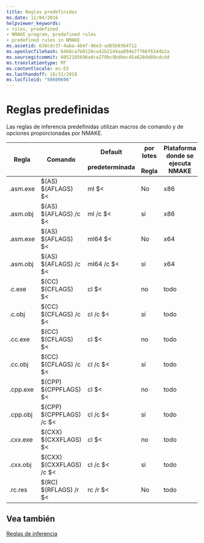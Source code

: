 ```yaml
---
title: Reglas predefinidas
ms.date: 11/04/2016
helpviewer_keywords:
- rules, predefined
- NMAKE program, predefined rules
- predefined rules in NMAKE
ms.assetid: 638cdc3f-4aba-4b4f-96e3-ad65b0364f12
ms.openlocfilehash: b4b8ca7b0126ca42b2144aa094e7f766f6344b2a
ms.sourcegitcommit: 6052185696adca270bc9bdbec45a626dd89cdcdd
ms.translationtype: MT
ms.contentlocale: es-ES
ms.lasthandoff: 10/31/2018
ms.locfileid: "50609696"
---
```

# <a name="predefined-rules"></a>Reglas predefinidas

Las reglas de inferencia predefinidas utilizan macros de comando y de opciones proporcionadas por NMAKE.

|Regla|Comando|Default<br /><br /> predeterminada|por lotes<br /><br /> Regla|Plataforma donde se ejecuta NMAKE|
|----------|-------------|------------------------|--------------------|----------------------------|
|.asm.exe|$(AS) $(AFLAGS) $<|ml $<|No|x86|
|.asm.obj|$(AS) $(AFLAGS) /c $<|ml /c $<|sí|x86|
|.asm.exe|$(AS) $(AFLAGS) $<|ml64 $<|No|x64|
|.asm.obj|$(AS) $(AFLAGS) /c $<|ml64 /c $<|sí|x64|
|.c.exe|$(CC) $(CFLAGS) $<|cl $<|no|todo|
|.c.obj|$(CC) $(CFLAGS) /c $<|cl /c $<|sí|todo|
|.cc.exe|$(CC) $(CFLAGS) $<|cl $<|no|todo|
|.cc.obj|$(CC) $(CFLAGS) /c $<|cl /c $<|sí|todo|
|.cpp.exe|$(CPP) $(CPPFLAGS) $<|cl $<|no|todo|
|.cpp.obj|$(CPP) $(CPPFLAGS) /c $<|cl /c $<|sí|todo|
|.cxx.exe|$(CXX) $(CXXFLAGS) $<|cl $<|no|todo|
|.cxx.obj|$(CXX) $(CXXFLAGS) /c $<|cl /c $<|sí|todo|
|.rc.res|$(RC) $(RFLAGS) /r $<|rc /r $<|No|todo|

## <a name="see-also"></a>Vea también

[Reglas de inferencia](../build/inference-rules.md)